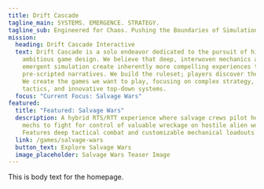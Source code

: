 ```yaml
---
title: Drift Cascade
tagline_main: SYSTEMS. EMERGENCE. STRATEGY.
tagline_sub: Engineered for Chaos. Pushing the Boundaries of Simulation.
mission:
  heading: Drift Cascade Interactive
  text: Drift Cascade is a solo endeavor dedicated to the pursuit of high-concept
    ambitious game design. We believe that deep, interwoven mechanics and
    emergent simulation create inherently more compelling experiences than
    pre-scripted narratives. We build the ruleset; players discover the chaos.
    We create the games we want to play, focusing on complex strategy, real-time
    tactics, and innovative top-down systems.
  focus: "Current Focus: Salvage Wars"
featured:
  title: "Featured: Salvage Wars"
  description: A hybrid RTS/RTT experience where salvage crews pilot heavily armed
    mechs to fight for control of valuable wreckage on hostile alien worlds.
    Features deep tactical combat and customizable mechanical loadouts.
  link: /games/salvage-wars
  button_text: Explore Salvage Wars
  image_placeholder: Salvage Wars Teaser Image
---
```

This is body text for the homepage.
